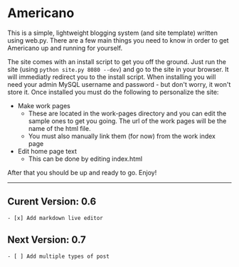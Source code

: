 Americano
===================
This is a simple, lightweight blogging system (and site template) written using web.py.  There are a few main things you need to know in order to get Americano up and running for yourself.

The site comes with an install script to get you off the ground.  Just run the site (using `python site.py 8080 --dev`) and go to the site in your browser.  It will immediatly redirect you to the install script.  When installing you will need your admin MySQL username and password - but don't worry, it won't store it.  Once installed you must do the following to personalize the site:
- Make work pages
	- These are located in the work-pages directory and you can edit the sample ones to get you going.  The url of the work pages will be the name of the html file.
	- You must also manually link them (for now) from the work index page
- Edit home page text
	- This can be done by editing index.html

After that you should be up and ready to go.  Enjoy!

- - -

Curent Version: 0.6
----------------------
	- [x] Add markdown live editor

Next Version: 0.7
----------------------
	- [ ] Add multiple types of post
	
